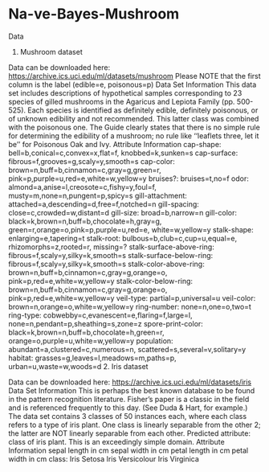 # Na-ve-Bayes-Mushroom


Data

1. Mushroom dataset

Data can be downloaded here:
https://archive.ics.uci.edu/ml/datasets/mushroom
Please NOTE that the first column is the label (edible=e, poisonous=p)
Data Set Information
This data set includes descriptions of hypothetical samples corresponding to 23 species of gilled mushrooms in the Agaricus and Lepiota Family (pp. 500-525). Each species is identified as definitely edible, definitely poisonous, or of unknown edibility and not recommended. This latter class was combined with the poisonous one. The Guide clearly states that there is no simple rule for determining the edibility of a mushroom; no rule like ‘‘leaflets three, let it be’’ for Poisonous Oak and Ivy.
Attribute Information
cap-shape: bell=b,conical=c,convex=x,flat=f, knobbed=k,sunken=s
cap-surface: fibrous=f,grooves=g,scaly=y,smooth=s
cap-color: brown=n,buff=b,cinnamon=c,gray=g,green=r, pink=p,purple=u,red=e,white=w,yellow=y
bruises?: bruises=t,no=f
odor: almond=a,anise=l,creosote=c,fishy=y,foul=f, musty=m,none=n,pungent=p,spicy=s
gill-attachment: attached=a,descending=d,free=f,notched=n
gill-spacing: close=c,crowded=w,distant=d
gill-size: broad=b,narrow=n
gill-color: black=k,brown=n,buff=b,chocolate=h,gray=g, green=r,orange=o,pink=p,purple=u,red=e, white=w,yellow=y
stalk-shape: enlarging=e,tapering=t
stalk-root: bulbous=b,club=c,cup=u,equal=e, rhizomorphs=z,rooted=r, missing=?
stalk-surface-above-ring: fibrous=f,scaly=y,silky=k,smooth=s
stalk-surface-below-ring: fibrous=f,scaly=y,silky=k,smooth=s
stalk-color-above-ring: brown=n,buff=b,cinnamon=c,gray=g,orange=o, pink=p,red=e,white=w,yellow=y
stalk-color-below-ring: brown=n,buff=b,cinnamon=c,gray=g,orange=o, pink=p,red=e,white=w,yellow=y
veil-type: partial=p,universal=u
veil-color: brown=n,orange=o,white=w,yellow=y
ring-number: none=n,one=o,two=t
ring-type: cobwebby=c,evanescent=e,flaring=f,large=l, none=n,pendant=p,sheathing=s,zone=z
spore-print-color: black=k,brown=n,buff=b,chocolate=h,green=r, orange=o,purple=u,white=w,yellow=y
population: abundant=a,clustered=c,numerous=n, scattered=s,several=v,solitary=y
habitat: grasses=g,leaves=l,meadows=m,paths=p, urban=u,waste=w,woods=d
2. Iris dataset

Data can be downloaded here:
https://archive.ics.uci.edu/ml/datasets/iris
Data Set Information
This is perhaps the best known database to be found in the pattern recognition literature. Fisher’s paper is a classic in the field and is referenced frequently to this day. (See Duda & Hart, for example.) The data set contains 3 classes of 50 instances each, where each class refers to a type of iris plant. One class is linearly separable from the other 2; the latter are NOT linearly separable from each other. Predicted attribute: class of iris plant. This is an exceedingly simple domain.
Attribute Information
sepal length in cm
sepal width in cm
petal length in cm
petal width in cm
class:
Iris Setosa
Iris Versicolour
Iris Virginica
